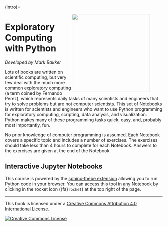 (intro)=
<figure>
  <IMG SRC="https://raw.githubusercontent.com/mbakker7/exploratory_computing_with_python/master/tudelft_logo.png" WIDTH=250 ALIGN="right">
</figure>

# Exploratory Computing with Python
*Developed by Mark Bakker*

Lots of books are written on scientific computing, but very few deal with the much more common exploratory computing (a term coined by Fernando Perez), which represents daily tasks of many scientists and engineers that try to solve problems but are not computer scientists. This set of Notebooks is written for scientists and engineers who want to use Python programming for exploratory computing, scripting, data analysis, and visualization. Python makes many of these programming tasks quick, easy, and, probably most importantly, fun.

No prior knowledge of computer programming is assumed. Each Notebook covers a specific topic and includes a number of exercises. The exercises should take less than 4 hours to complete for each Notebook. Answers to the exercises are given at the end of the Notebook.

## Interactive Jupyter Notebooks

This course is powered by the [sphinx-thebe extension](https://github.com/executablebooks/sphinx-thebe) allowing you to run Python code in your browser. You can access this tool in any Notebook by clicking in the rocket icon ({fa}`rocket`) at the top right of the page. 

---

This book is licensed under a <a rel="license" href="http://creativecommons.org/licenses/by/4.0/">Creative Commons Attribution 4.0 International License</a>.

<a rel="license" href="http://creativecommons.org/licenses/by/4.0/"><img alt="Creative Commons License" style="border-width:0" src="https://i.creativecommons.org/l/by/4.0/88x31.png"/></a>
